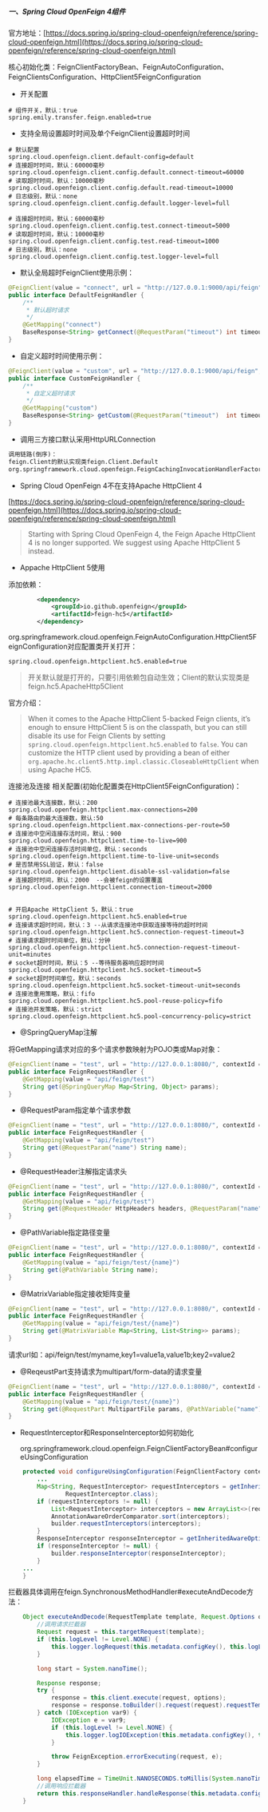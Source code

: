 ##### 一、Spring Cloud OpenFeign 4组件

官方地址：[https://docs.spring.io/spring-cloud-openfeign/reference/spring-cloud-openfeign.html](https://docs.spring.io/spring-cloud-openfeign/reference/spring-cloud-openfeign.html)

核心初始化类：FeignClientFactoryBean、FeignAutoConfiguration、FeignClientsConfiguration、HttpClient5FeignConfiguration

- 开关配置

```properties
# 组件开关，默认：true
spring.emily.transfer.feign.enabled=true
```

- 支持全局设置超时时间及单个FeignClient设置超时时间

```properties
# 默认配置
spring.cloud.openfeign.client.default-config=default
# 连接超时时间，默认：60000毫秒
spring.cloud.openfeign.client.config.default.connect-timeout=60000
# 读取超时时间，默认：10000毫秒
spring.cloud.openfeign.client.config.default.read-timeout=10000
# 日志级别，默认：none
spring.cloud.openfeign.client.config.default.logger-level=full

# 连接超时时间，默认：60000毫秒
spring.cloud.openfeign.client.config.test.connect-timeout=5000
# 读取超时时间，默认：10000毫秒
spring.cloud.openfeign.client.config.test.read-timeout=1000
# 日志级别，默认：none
spring.cloud.openfeign.client.config.test.logger-level=full
```

- 默认全局超时FeignClient使用示例：

```java
@FeignClient(value = "connect", url = "http://127.0.0.1:9000/api/feign")
public interface DefaultFeignHandler {
    /**
     * 默认超时请求
     */
    @GetMapping("connect")
    BaseResponse<String> getConnect(@RequestParam("timeout") int timeout);
}
```

- 自定义超时时间使用示例：

```java
@FeignClient(value = "custom", url = "http://127.0.0.1:9000/api/feign", contextId = "custom")
public interface CustomFeignHandler {
    /**
     * 自定义超时请求
     */
    @GetMapping("custom")
    BaseResponse<String> getCustom(@RequestParam("timeout")  int timeout);
}
```

- 调用三方接口默认采用HttpURLConnection

```tex
调用链路(倒序)：
feign.Client的默认实现类feign.Client.Default
org.springframework.cloud.openfeign.FeignCachingInvocationHandlerFactory#create
```

- Spring Cloud OpenFeign 4不在支持Apache HttpClient 4

[https://docs.spring.io/spring-cloud-openfeign/reference/spring-cloud-openfeign.html](https://docs.spring.io/spring-cloud-openfeign/reference/spring-cloud-openfeign.html)

> Starting with Spring Cloud OpenFeign 4, the Feign Apache HttpClient 4 is no longer supported. We suggest using Apache HttpClient 5 instead.

- Appache HttpClient 5使用

添加依赖：

```xml
        <dependency>
            <groupId>io.github.openfeign</groupId>
            <artifactId>feign-hc5</artifactId>
        </dependency>
```

org.springframework.cloud.openfeign.FeignAutoConfiguration.HttpClient5FeignConfiguration对应配置类开关打开：

```
spring.cloud.openfeign.httpclient.hc5.enabled=true
```

> 开关默认就是打开的，只要引用依赖包自动生效；Client的默认实现类是feign.hc5.ApacheHttp5Client

官方介绍：

> When it comes to the Apache HttpClient 5-backed Feign clients, it’s enough to ensure HttpClient 5 is on the classpath, but you can still disable its use for Feign Clients by setting `spring.cloud.openfeign.httpclient.hc5.enabled` to `false`. You can customize the HTTP client used by providing a bean of either `org.apache.hc.client5.http.impl.classic.CloseableHttpClient` when using Apache HC5.

连接池及连接 相关配置(初始化配置类在HttpClient5FeignConfiguration)：

```properties
# 连接池最大连接数，默认：200
spring.cloud.openfeign.httpclient.max-connections=200
# 每条路由的最大连接数，默认:50
spring.cloud.openfeign.httpclient.max-connections-per-route=50
# 连接池中空闲连接存活时间，默认：900
spring.cloud.openfeign.httpclient.time-to-live=900
# 连接池中空闲连接存活时间单位，默认：seconds
spring.cloud.openfeign.httpclient.time-to-live-unit=seconds
# 是否禁用SSL验证，默认：false
spring.cloud.openfeign.httpclient.disable-ssl-validation=false
# 连接超时时间，默认：2000  --会被feign的设置覆盖
spring.cloud.openfeign.httpclient.connection-timeout=2000


# 开启Apache HttpClient 5，默认：true
spring.cloud.openfeign.httpclient.hc5.enabled=true
# 连接请求超时时间，默认：3 --从请求连接池中获取连接等待的超时时间
spring.cloud.openfeign.httpclient.hc5.connection-request-timeout=3
# 连接请求超时时间单位，默认：分钟
spring.cloud.openfeign.httpclient.hc5.connection-request-timeout-unit=minutes
# socket超时时间，默认：5 --等待服务器响应超时时间
spring.cloud.openfeign.httpclient.hc5.socket-timeout=5
# socket超时时间单位，默认：seconds
spring.cloud.openfeign.httpclient.hc5.socket-timeout-unit=seconds
# 连接池重用策略，默认：fifo
spring.cloud.openfeign.httpclient.hc5.pool-reuse-policy=fifo
# 连接池并发策略，默认：strict
spring.cloud.openfeign.httpclient.hc5.pool-concurrency-policy=strict
```

- @SpringQueryMap注解

将GetMapping请求对应的多个请求参数映射为POJO类或Map对象：

```java
@FeignClient(name = "test", url = "http://127.0.0.1:8080/", contextId = "test")
public interface FeignRequestHandler {
    @GetMapping(value = "api/feign/test")
    String get(@SpringQueryMap Map<String, Object> params);
}
```

- @RequestParam指定单个请求参数

```java
@FeignClient(name = "test", url = "http://127.0.0.1:8080/", contextId = "test")
public interface FeignRequestHandler {
    @GetMapping(value = "api/feign/test")
    String get(@RequestParam("name") String name);
}
```

- @RequestHeader注解指定请求头

```java
@FeignClient(name = "test", url = "http://127.0.0.1:8080/", contextId = "test")
public interface FeignRequestHandler {
    @GetMapping(value = "api/feign/test")
    String get(@RequestHeader HttpHeaders headers, @RequestParam("name") String name);
}

```

- @PathVariable指定路径变量

```java
@FeignClient(name = "test", url = "http://127.0.0.1:8080/", contextId = "test")
public interface FeignRequestHandler {
    @GetMapping(value = "api/feign/test/{name}")
    String get(@PathVariable String name);
}
```

- @MatrixVariable指定接收矩阵变量

```java
@FeignClient(name = "test", url = "http://127.0.0.1:8080/", contextId = "test")
public interface FeignRequestHandler {
    @GetMapping(value = "api/feign/test/{name}")
    String get(@MatrixVariable Map<String, List<String>> params);
}
```

请求url如：api/feign/test/myname,key1=value1a,value1b;key2=value2

- @ReqeustPart支持请求为multipart/form-data的请求变量

```java
@FeignClient(name = "test", url = "http://127.0.0.1:8080/", contextId = "test")
public interface FeignRequestHandler {
    @GetMapping(value = "api/feign/test/{name}")
    String get(@RequestPart MultipartFile params, @PathVariable("name") String name);
}
```

- RequestInterceptor和ResponseInterceptor如何初始化

  org.springframework.cloud.openfeign.FeignClientFactoryBean#configureUsingConfiguration

```java
	protected void configureUsingConfiguration(FeignClientFactory context, Feign.Builder builder) {
		...
		Map<String, RequestInterceptor> requestInterceptors = getInheritedAwareInstances(context,
				RequestInterceptor.class);
		if (requestInterceptors != null) {
			List<RequestInterceptor> interceptors = new ArrayList<>(requestInterceptors.values());
			AnnotationAwareOrderComparator.sort(interceptors);
			builder.requestInterceptors(interceptors);
		}
		ResponseInterceptor responseInterceptor = getInheritedAwareOptional(context, ResponseInterceptor.class);
		if (responseInterceptor != null) {
			builder.responseInterceptor(responseInterceptor);
		}
    ...
	}
```

拦截器具体调用在feign.SynchronousMethodHandler#executeAndDecode方法：

```java
    Object executeAndDecode(RequestTemplate template, Request.Options options) throws Throwable {
      	//调用请求拦截器
        Request request = this.targetRequest(template);
        if (this.logLevel != Level.NONE) {
            this.logger.logRequest(this.metadata.configKey(), this.logLevel, request);
        }

        long start = System.nanoTime();

        Response response;
        try {
            response = this.client.execute(request, options);
            response = response.toBuilder().request(request).requestTemplate(template).build();
        } catch (IOException var9) {
            IOException e = var9;
            if (this.logLevel != Level.NONE) {
                this.logger.logIOException(this.metadata.configKey(), this.logLevel, e, this.elapsedTime(start));
            }

            throw FeignException.errorExecuting(request, e);
        }

        long elapsedTime = TimeUnit.NANOSECONDS.toMillis(System.nanoTime() - start);
        //调用响应拦截器
        return this.responseHandler.handleResponse(this.metadata.configKey(), response, this.metadata.returnType(), elapsedTime);
    }
```

